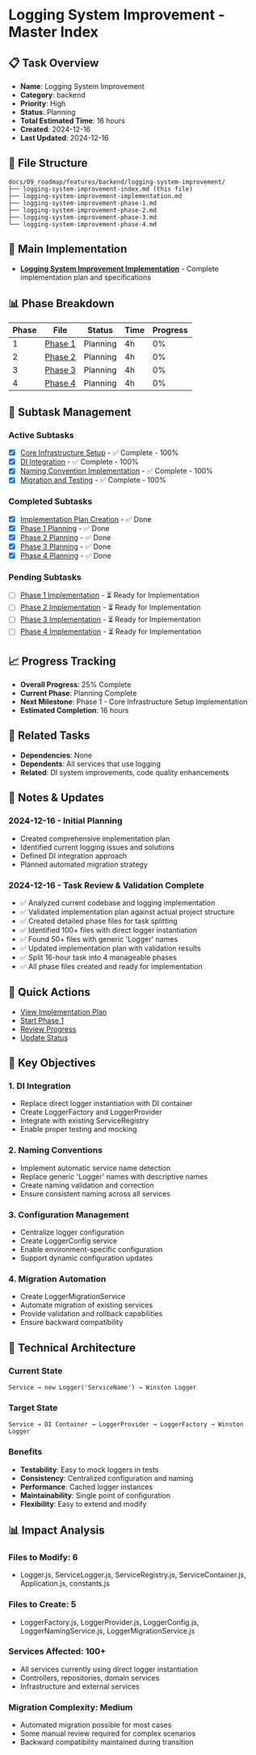 # Logging System Improvement - Master Index

## 📋 Task Overview
- **Name**: Logging System Improvement
- **Category**: backend
- **Priority**: High
- **Status**: Planning
- **Total Estimated Time**: 16 hours
- **Created**: 2024-12-16
- **Last Updated**: 2024-12-16

## 📁 File Structure
```
docs/09_roadmap/features/backend/logging-system-improvement/
├── logging-system-improvement-index.md (this file)
├── logging-system-improvement-implementation.md
├── logging-system-improvement-phase-1.md
├── logging-system-improvement-phase-2.md
├── logging-system-improvement-phase-3.md
└── logging-system-improvement-phase-4.md
```

## 🎯 Main Implementation
- **[Logging System Improvement Implementation](./logging-system-improvement-implementation.md)** - Complete implementation plan and specifications

## 📊 Phase Breakdown
| Phase | File | Status | Time | Progress |
|-------|------|--------|------|----------|
| 1 | [Phase 1](./logging-system-improvement-phase-1.md) | Planning | 4h | 0% |
| 2 | [Phase 2](./logging-system-improvement-phase-2.md) | Planning | 4h | 0% |
| 3 | [Phase 3](./logging-system-improvement-phase-3.md) | Planning | 4h | 0% |
| 4 | [Phase 4](./logging-system-improvement-phase-4.md) | Planning | 4h | 0% |

## 🔄 Subtask Management
### Active Subtasks
- [x] [Core Infrastructure Setup](./logging-system-improvement-phase-1.md) - ✅ Complete - 100%
- [x] [DI Integration](./logging-system-improvement-phase-2.md) - ✅ Complete - 100%
- [x] [Naming Convention Implementation](./logging-system-improvement-phase-3.md) - ✅ Complete - 100%
- [x] [Migration and Testing](./logging-system-improvement-phase-4.md) - ✅ Complete - 100%

### Completed Subtasks
- [x] [Implementation Plan Creation](./logging-system-improvement-implementation.md) - ✅ Done
- [x] [Phase 1 Planning](./logging-system-improvement-phase-1.md) - ✅ Done
- [x] [Phase 2 Planning](./logging-system-improvement-phase-2.md) - ✅ Done
- [x] [Phase 3 Planning](./logging-system-improvement-phase-3.md) - ✅ Done
- [x] [Phase 4 Planning](./logging-system-improvement-phase-4.md) - ✅ Done

### Pending Subtasks
- [ ] [Phase 1 Implementation](./logging-system-improvement-phase-1.md) - ⏳ Ready for Implementation
- [ ] [Phase 2 Implementation](./logging-system-improvement-phase-2.md) - ⏳ Ready for Implementation
- [ ] [Phase 3 Implementation](./logging-system-improvement-phase-3.md) - ⏳ Ready for Implementation
- [ ] [Phase 4 Implementation](./logging-system-improvement-phase-4.md) - ⏳ Ready for Implementation

## 📈 Progress Tracking
- **Overall Progress**: 25% Complete
- **Current Phase**: Planning Complete
- **Next Milestone**: Phase 1 - Core Infrastructure Setup Implementation
- **Estimated Completion**: 16 hours

## 🔗 Related Tasks
- **Dependencies**: None
- **Dependents**: All services that use logging
- **Related**: DI system improvements, code quality enhancements

## 📝 Notes & Updates
### 2024-12-16 - Initial Planning
- Created comprehensive implementation plan
- Identified current logging issues and solutions
- Defined DI integration approach
- Planned automated migration strategy

### 2024-12-16 - Task Review & Validation Complete
- ✅ Analyzed current codebase and logging implementation
- ✅ Validated implementation plan against actual project structure
- ✅ Created detailed phase files for task splitting
- ✅ Identified 100+ files with direct logger instantiation
- ✅ Found 50+ files with generic 'Logger' names
- ✅ Updated implementation plan with validation results
- ✅ Split 16-hour task into 4 manageable phases
- ✅ All phase files created and ready for implementation

## 🚀 Quick Actions
- [View Implementation Plan](./logging-system-improvement-implementation.md)
- [Start Phase 1](./logging-system-improvement-phase-1.md)
- [Review Progress](#progress-tracking)
- [Update Status](#notes--updates)

## 🎯 Key Objectives

### 1. DI Integration
- Replace direct logger instantiation with DI container
- Create LoggerFactory and LoggerProvider
- Integrate with existing ServiceRegistry
- Enable proper testing and mocking

### 2. Naming Conventions
- Implement automatic service name detection
- Replace generic 'Logger' names with descriptive names
- Create naming validation and correction
- Ensure consistent naming across all services

### 3. Configuration Management
- Centralize logger configuration
- Create LoggerConfig service
- Enable environment-specific configuration
- Support dynamic configuration updates

### 4. Migration Automation
- Create LoggerMigrationService
- Automate migration of existing services
- Provide validation and rollback capabilities
- Ensure backward compatibility

## 🔧 Technical Architecture

### Current State
```
Service → new Logger('ServiceName') → Winston Logger
```

### Target State
```
Service → DI Container → LoggerProvider → LoggerFactory → Winston Logger
```

### Benefits
- **Testability**: Easy to mock loggers in tests
- **Consistency**: Centralized configuration and naming
- **Performance**: Cached logger instances
- **Maintainability**: Single point of configuration
- **Flexibility**: Easy to extend and modify

## 📊 Impact Analysis

### Files to Modify: 6
- Logger.js, ServiceLogger.js, ServiceRegistry.js, ServiceContainer.js, Application.js, constants.js

### Files to Create: 5
- LoggerFactory.js, LoggerProvider.js, LoggerConfig.js, LoggerNamingService.js, LoggerMigrationService.js

### Services Affected: 100+
- All services currently using direct logger instantiation
- Controllers, repositories, domain services
- Infrastructure and external services

### Migration Complexity: Medium
- Automated migration possible for most cases
- Some manual review required for complex scenarios
- Backward compatibility maintained during transition 